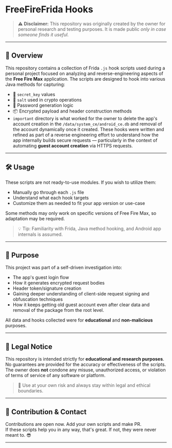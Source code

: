 # FreeFireFrida Hooks

> ⚠️ **Disclaimer:** This repository was originally created by the owner for personal research and testing purposes. It is made public *only in case someone finds it useful.*

---

## 📘 Overview

This repository contains a collection of Frida `.js` hook scripts used during a personal project focused on analyzing and reverse-engineering aspects of the **Free Fire Max** application. The scripts are designed to hook into various Java methods for capturing:

- 🔐 `secret_key` values  
- 🧂 `salt` used in crypto operations  
- 🔑 Password generation logic  
- 📦 Encrypted payload and header construction methods  
- `important` directory is what worked for the owner to delete the app's account creation in the `/data/system_ce/android_ce.db` and removal of the account dynamically once it created.
These hooks were written and refined as part of a reverse engineering effort to understand how the app internally builds secure requests — particularly in the context of automating **guest account creation** via HTTPS requests.

---

## 🛠️ Usage

These scripts are not ready-to-use modules. If you wish to utilize them:

- Manually go through each `.js` file  
- Understand what each hook targets  
- Customize them as needed to fit your app version or use-case  

Some methods may only work on specific versions of Free Fire Max, so adaptation may be required.

> 💡 Tip: Familiarity with Frida, Java method hooking, and Android app internals is assumed.

---

## 📌 Purpose

This project was part of a self-driven investigation into:

- The app's guest login flow  
- How it generates encrypted request bodies  
- Header token/signature creation  
- Gaining deeper understanding of client-side request signing and obfuscation techniques
- How it keeps getting old guest account even after clear data and removal of the package from the root level.

All data and hooks collected were for **educational** and **non-malicious** purposes.

---

## 📄 Legal Notice

This repository is intended strictly for **educational and research purposes**.  
No guarantees are provided for the accuracy or effectiveness of the scripts.  
The owner does **not** condone any misuse, unauthorized access, or violation of terms of service of any software or platform.

> 🚨 Use at your own risk and always stay within legal and ethical boundaries.

---

## 🤝 Contribution & Contact

Contributions are open now. Add your own scripts and make PR.  
If these scripts help you in any way, that's great. If not, they were never meant to. 😎

---

